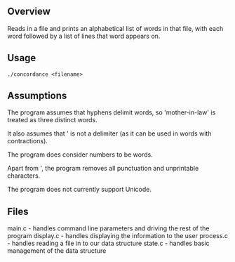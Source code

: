 Overview
--------
Reads in a file and prints an alphabetical list of words in that file, with each word
followed by a list of lines that word appears on.

Usage
-----
```
./concordance <filename>
```

Assumptions
-----------
The program assumes that hyphens delimit words, so 'mother-in-law' is treated as three
distinct words.

It also assumes that ' is not a delimiter (as it can be used in words with contractions).

The program does consider numbers to be words.

Apart from ', the program removes all punctuation and unprintable characters.

The program does not currently support Unicode.

Files
-----
main.c - handles command line parameters and driving the rest of the program
display.c - handles displaying the information to the user
process.c - handles reading a file in to our data structure
state.c - handles basic management of the data structure